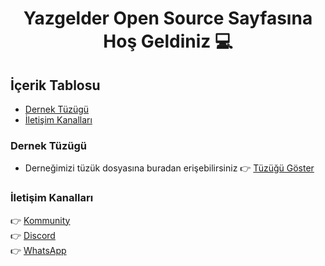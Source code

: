 <div align="center">
  <h1>Yazgelder Open Source Sayfasına Hoş Geldiniz 💻</h1>
</div>

## İçerik Tablosu
- [Dernek Tüzügü](#dernek-tüzügü)
- [İletişim Kanalları](#iletisim-kanallari)

### Dernek Tüzügü
- Derneğimizi tüzük dosyasına buradan erişebilirsiniz 👉 <a href="https://github.com/Yazgelder/Yazgelder/blob/master/Dernek-T%C3%BCz%C3%BC%C4%9F%C3%BC.md">Tüzüğü Göster</a> 

### İletişim Kanalları

👉 <a href="https://kommunity.com/yazilim-gelistiricileri-dernegi">Kommunity</a> <br/>
👉 <a href="https://discord.gg/3x5MPz">Discord</a> <br/>
👉 <a href="https://chat.whatsapp.com/5J61OdDfrQi6lyZCBwI5fW">WhatsApp</a>
